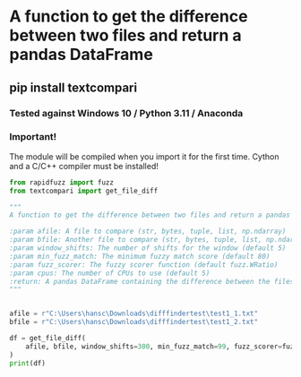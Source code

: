 # A function to get the difference between two files and return a pandas DataFrame

## pip install textcompari

### Tested against Windows 10 / Python 3.11 / Anaconda 

### Important!
The module will be compiled when you import it for the first time. Cython and a C/C++ compiler must be installed!

```python
from rapidfuzz import fuzz
from textcompari import get_file_diff

"""
A function to get the difference between two files and return a pandas DataFrame.

:param afile: A file to compare (str, bytes, tuple, list, np.ndarray)
:param bfile: Another file to compare (str, bytes, tuple, list, np.ndarray)
:param window_shifts: The number of shifts for the window (default 5)
:param min_fuzz_match: The minimum fuzzy match score (default 80)
:param fuzz_scorer: The fuzzy scorer function (default fuzz.WRatio)
:param cpus: The number of CPUs to use (default 5)
:return: A pandas DataFrame containing the difference between the files
"""


afile = r"C:\Users\hansc\Downloads\difffindertest\test1_1.txt"
bfile = r"C:\Users\hansc\Downloads\difffindertest\test1_2.txt"

df = get_file_diff(
    afile, bfile, window_shifts=300, min_fuzz_match=99, fuzz_scorer=fuzz.WRatio, cpus=5
)
print(df)


```